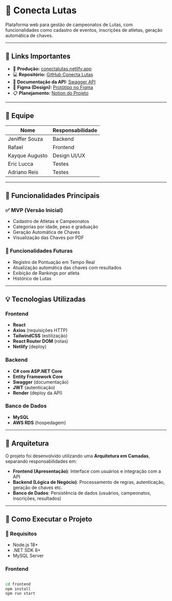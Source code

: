 # 🥋 Conecta Lutas

Plataforma web para gestão de campeonatos de Lutas, com funcionalidades como cadastro de eventos, inscrições de atletas, geração automática de chaves.

---

## 🔗 Links Importantes

- 🔗 **Produção:** [conectalutas.netlify.app](https://conectalutas.netlify.app/)
- 💻 **Repositório:** [GitHub Conecta Lutas](https://github.com/ConectaLutas?tab=repositories)
- 📘 **Documentação da API:** [Swagger API](https://api-conectalutas.onrender.com/index.html)
- 🎨 **Figma (Design):** [Protótipo no Figma](https://www.figma.com/design/GzKxuvujzeReJ3KLgFHfkd/Untitled?node-id=0-1&p=f&t=s7NSq7EbysF0BWx5-0)
- 📋 **Planejamento:** [Notion do Projeto](https://www.notion.so/1a85e27ae34280bcb100dff9fffb2af2?pvs=21)

---

## 👥 Equipe

| Nome             | Responsabilidade       |
|------------------|------------------------|
| Jeniffer Souza   | Backend                |
| Rafael           | Frontend               |
| Kayque Augusto   | Design UI/UX           |
| Eric Lucca       | Testes                 |
| Adriano Reis     | Testes                 |

---

## 📌 Funcionalidades Principais

### ✅ MVP (Versão Inicial)

- Cadastro de Atletas e Campeonatos
- Categorias por idade, peso e graduação
- Geração Automática de Chaves 
- Visualização das Chaves por PDF

### 🔄 Funcionalidades Futuras

- Registro de Pontuação em Tempo Real
- Atualização automática das chaves com resultados
- Exibição de Rankings por atleta
- Histórico de Lutas

---

## 💡 Tecnologias Utilizadas

### Frontend

- **React**
- **Axios** (requisições HTTP)
- **TailwindCSS** (estilização)
- **React Router DOM** (rotas)
- **Netlify** (deploy)

### Backend

- **C# com ASP.NET Core**
- **Entity Framework Core**
- **Swagger** (documentação)
- **JWT** (autenticação)
- **Render** (deploy da API)

### Banco de Dados

- **MySQL**
- **AWS RDS** (hospedagem)

---

## 🧱 Arquitetura

O projeto foi desenvolvido utilizando uma **Arquitetura em Camadas**, separando responsabilidades em:

- **Frontend (Apresentação)**: Interface com usuários e integração com a API
- **Backend (Lógica de Negócio)**: Processamento de regras, autenticação, geração de chaves etc.
- **Banco de Dados**: Persistência de dados (usuários, campeonatos, inscrições, resultados)

---

## 🚀 Como Executar o Projeto

### 🔧 Requisitos

- Node.js 18+
- .NET SDK 8+
- MySQL Server

###  Frontend

```bash

cd frontend
npm install
npm run start


